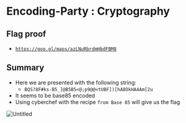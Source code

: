 # Encoding-Party : Cryptography

## Flag proof

- [`https://goo.gl/maps/azLNuRbrdmHbdFBM8`](https://goo.gl/maps/azLNuRbrdmHbdFBM8)

## Summary

- Here we are presented with the following string:
    - `BQS?8F#ks-B5_]@B5B5<@;p9@@<tUBF])[hA8OkHA4Am[2u`
- It seems to be base85 encoded
- Using cyberchef with the recipe `from Base 85` will give us the flag

![Untitled](Encoding-Party%20Cryptography%20e438f2c58be64a21b47e7ba2c35526f1/Untitled.png)